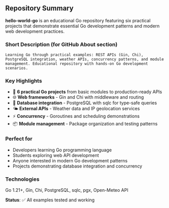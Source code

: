 ## Repository Summary

**hello-world-go** is an educational Go repository featuring six practical projects that demonstrate essential Go development patterns and modern web development practices.

### Short Description (for GitHub About section)
```
Learning Go through practical examples: REST APIs (Gin, Chi), PostgreSQL integration, weather APIs, concurrency patterns, and module management. Educational repository with hands-on Go development scenarios.
```

### Key Highlights
- 🚀 **6 practical Go projects** from basic modules to production-ready APIs
- 🌐 **Web frameworks** - Gin and Chi with middleware and routing
- 💾 **Database integration** - PostgreSQL with sqlc for type-safe queries  
- 🌤️ **External APIs** - Weather data and IP geolocation services
- ⚡ **Concurrency** - Goroutines and scheduling demonstrations
- 📦 **Module management** - Package organization and testing patterns

### Perfect for
- Developers learning Go programming language
- Students exploring web API development
- Anyone interested in modern Go development patterns
- Projects demonstrating database integration and concurrency

### Technologies
Go 1.21+, Gin, Chi, PostgreSQL, sqlc, pgx, Open-Meteo API

**Status**: ✅ All examples tested and working